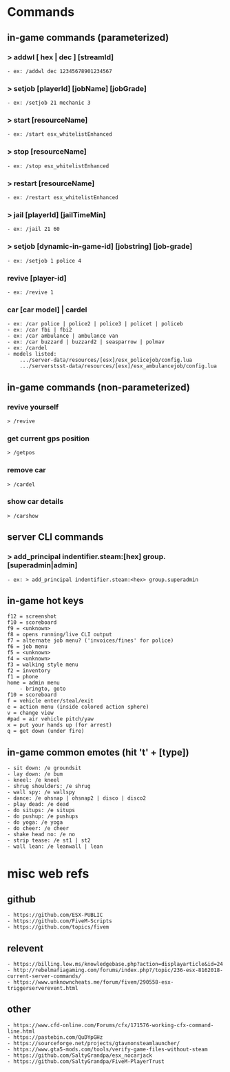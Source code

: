 # Commands
## in-game commands (parameterized)
### > addwl [ hex | dec ] [streamId]
    - ex: /addwl dec 12345678901234567
    
### > setjob [playerId] [jobName] [jobGrade]
    - ex: /setjob 21 mechanic 3
    
### > start [resourceName]
    - ex: /start esx_whitelistEnhanced
    
### > stop [resourceName]
    - ex: /stop esx_whitelistEnhanced
    
### > restart [resourceName]
    - ex: /restart esx_whitelistEnhanced

### > jail [playerId] [jailTimeMin]
    - ex: /jail 21 60
    
### > setjob [dynamic-in-game-id] [jobstring] [job-grade]
    - ex: /setjob 1 police 4
    
### revive [player-id]
    - ex: /revive 1
    
### car [car model] | cardel 
    - ex: /car police | police2 | police3 | policet | policeb
    - ex: /car fbi | fbi2
    - ex: /car ambulance | ambulance van
    - ex: /car buzzard | buzzard2 | seasparrow | polmav
    - ex: /cardel
    - models listed:
        .../server-data/resources/[esx]/esx_policejob/config.lua
        .../serverstsst-data/resources/[esx]/esx_ambulancejob/config.lua
        
## in-game commands (non-parameterized)
### revive yourself
    > /revive

### get current gps position
    > /getpos
    
### remove car
    > /cardel

### show car details
    > /carshow

## server CLI commands
### > add_principal indentifier.steam:[hex] group.[superadmin|admin]
    - ex: > add_principal indentifier.steam:<hex> group.superadmin


## in-game hot keys
    f12 = screenshot
    f10 = scoreboard
    f9 = <unknown>
    f8 = opens running/live CLI output
    f7 = alternate job menu? ('invoices/fines' for police)
    f6 = job menu
    f5 = <unknown>
    f4 = <unknown>
    f3 = walking style menu
    f2 = inventory
    f1 = phone
    home = admin menu
        - bringto, goto
    f10 = scoreboard
    f = vehicle enter/steal/exit
    e = action menu (inside colored action sphere)
    v = change view
    #pad = air vehicle pitch/yaw 
    x = put your hands up (for arrest)
    q = get down (under fire)
    
## in-game common emotes (hit 't' + [type])
    - sit down: /e groundsit
    - lay down: /e bum
    - kneel: /e kneel
    - shrug shoulders: /e shrug
    - wall spy: /e wallspy
    - dance: /e ohsnap | ohsnap2 | disco | disco2
    - play dead: /e dead
    - do situps: /e situps
    - do pushup: /e pushups
    - do yoga: /e yoga
    - do cheer: /e cheer
    - shake head no: /e no
    - strip tease: /e st1 | st2
    - wall lean: /e leanwall | lean

# misc web refs
## github
    - https://github.com/ESX-PUBLIC
    - https://github.com/FiveM-Scripts
    - https://github.com/topics/fivem
    
## relevent
    - https://billing.low.ms/knowledgebase.php?action=displayarticle&id=24
    - http://rebelmafiagaming.com/forums/index.php?/topic/236-esx-8162018-current-server-commands/
    - https://www.unknowncheats.me/forum/fivem/290558-esx-triggerserverevent.html

## other
    - https://www.cfd-online.com/Forums/cfx/171576-working-cfx-command-line.html
    - https://pastebin.com/QuDYpGHz
    - https://sourceforge.net/projects/gtavnonsteamlauncher/
    - https://www.gta5-mods.com/tools/verify-game-files-without-steam
    - https://github.com/SaltyGrandpa/esx_nocarjack
    - https://github.com/SaltyGrandpa/FiveM-PlayerTrust

